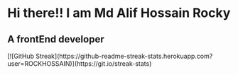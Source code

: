 <h1>Hi there!! I am Md Alif Hossain Rocky</h1>
<h2>A frontEnd developer</h2>
[![GitHub Streak](https://github-readme-streak-stats.herokuapp.com?user=ROCKHOSSAIN)](https://git.io/streak-stats)
